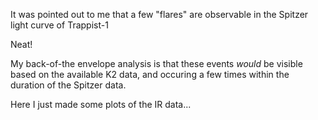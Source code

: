 It was pointed out to me that a few "flares" are observable in the Spitzer light curve of Trappist-1

Neat!

My back-of-the envelope analysis is that these events *would* be visible based on the available K2 data, and occuring a few times within the duration of the Spitzer data.

Here I just made some plots of the IR data... 
